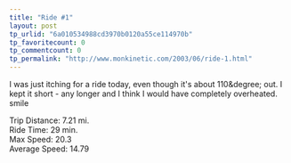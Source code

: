 ```yaml
---
title: "Ride #1"
layout: post
tp_urlid: "6a010534988cd3970b0120a55ce114970b"
tp_favoritecount: 0
tp_commentcount: 0
tp_permalink: "http://www.monkinetic.com/2003/06/ride-1.html"
---
```

I was just itching for a ride today, even though it&#39;s about 110&degree; out. I kept it short - any longer and I think I would have completely overheated. smile

Trip Distance: 7.21 mi.<br />
Ride Time: 29 min.<br />
Max Speed: 20.3<br />
Average Speed: 14.79
